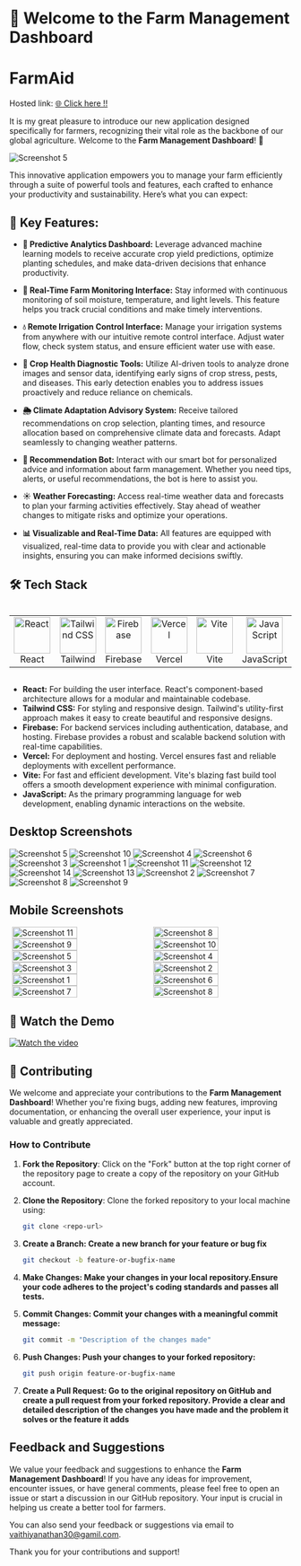 # 🌾 Welcome to the Farm Management Dashboard
# FarmAid

Hosted link: [🌐 Click here !!](https://code-craftor.vercel.app)

It is my great pleasure to introduce our new application designed specifically for farmers, recognizing their vital role as the backbone of our global agriculture. Welcome to the **Farm Management Dashboard**! 🎉

 ![Screenshot 5](https://drive.google.com/uc?export=view&id=1HyglDTvOkm6zvqE4kFA8lTRLdf5A4FP5)

This innovative application empowers you to manage your farm efficiently through a suite of powerful tools and features, each crafted to enhance your productivity and sustainability. Here’s what you can expect:

## 🚀 Key Features:

- **🔮 Predictive Analytics Dashboard:** Leverage advanced machine learning models to receive accurate crop yield predictions, optimize planting schedules, and make data-driven decisions that enhance productivity.

- **🌱 Real-Time Farm Monitoring Interface:** Stay informed with continuous monitoring of soil moisture, temperature, and light levels. This feature helps you track crucial conditions and make timely interventions.

- **💧 Remote Irrigation Control Interface:** Manage your irrigation systems from anywhere with our intuitive remote control interface. Adjust water flow, check system status, and ensure efficient water use with ease.

- **🔬 Crop Health Diagnostic Tools:** Utilize AI-driven tools to analyze drone images and sensor data, identifying early signs of crop stress, pests, and diseases. This early detection enables you to address issues proactively and reduce reliance on chemicals.

- **🌦️ Climate Adaptation Advisory System:** Receive tailored recommendations on crop selection, planting times, and resource allocation based on comprehensive climate data and forecasts. Adapt seamlessly to changing weather patterns.

- **🤖 Recommendation Bot:** Interact with our smart bot for personalized advice and information about farm management. Whether you need tips, alerts, or useful recommendations, the bot is here to assist you.

- **☀️ Weather Forecasting:** Access real-time weather data and forecasts to plan your farming activities effectively. Stay ahead of weather changes to mitigate risks and optimize your operations.

- **📊 Visualizable and Real-Time Data:** All features are equipped with visualized, real-time data to provide you with clear and actionable insights, ensuring you can make informed decisions swiftly.

## 🛠️ Tech Stack

<div style="display: flex; align-items: flex-start; align: center">
  <table align="center">
    <tr>
      <td align="center" width="96">
        <img src="https://techstack-generator.vercel.app/react-icon.svg" alt="React" width="65" height="65" />
        <br>React
      </td>
      <td align="center" width="96">
        <img src="https://skillicons.dev/icons?i=tailwind" width="65" height="65" alt="Tailwind CSS" />
        <br>Tailwind
      </td>
      <td align="center" width="96">
        <img src="https://skillicons.dev/icons?i=firebase" width="65" height="65" alt="Firebase" />
        <br>Firebase
      </td>
      <td align="center" width="96">
        <img src="https://skillicons.dev/icons?i=vercel" width="65" height="65" alt="Vercel" />
        <br>Vercel
      </td>
      <td align="center" width="96">
        <img src="https://skillicons.dev/icons?i=vite" width="65" height="65" alt="Vite" />
        <br>Vite
      </td>
      <td align="center" width="96">
        <img src="https://techstack-generator.vercel.app/js-icon.svg" alt="JavaScript" width="65" height="65" />
        <br>JavaScript
      </td>
    </tr>
  </table>
  <br><br>
</div>

- **React:** For building the user interface. React's component-based architecture allows for a modular and maintainable codebase.
- **Tailwind CSS:** For styling and responsive design. Tailwind's utility-first approach makes it easy to create beautiful and responsive designs.
- **Firebase:** For backend services including authentication, database, and hosting. Firebase provides a robust and scalable backend solution with real-time capabilities.
- **Vercel:** For deployment and hosting. Vercel ensures fast and reliable deployments with excellent performance.
- **Vite:** For fast and efficient development. Vite's blazing fast build tool offers a smooth development experience with minimal configuration.
- **JavaScript:** As the primary programming language for web development, enabling dynamic interactions on the website.


## Desktop Screenshots
 ![Screenshot 5](https://drive.google.com/uc?export=view&id=1HyglDTvOkm6zvqE4kFA8lTRLdf5A4FP5)
![Screenshot 10](https://drive.google.com/uc?export=view&id=1gICgZO0x35zFZhulBzwSkI8X-otvA6fx)
 ![Screenshot 4](https://drive.google.com/uc?export=view&id=1zLSTUN6__aTdEcKIKwXUwlKN5TGZcAyI)
 ![Screenshot 6](https://drive.google.com/uc?export=view&id=1Dv9tSHG0-vLtKUsHjD2gxUSag-2fE4Vo)
 ![Screenshot 3](https://drive.google.com/uc?export=view&id=1AKnrU3ul3UDljdMg2a7dapFbavdfgncR)
 ![Screenshot 1](https://drive.google.com/uc?export=view&id=17KUBqTiZXCDiVyrVN4Wj9boGZPSErm0l)
![Screenshot 11](https://drive.google.com/uc?export=view&id=1vQF9gjx9cwGJcUzAERoFmcDsvaqpmY9T)
 ![Screenshot 12](https://drive.google.com/uc?export=view&id=1XXrMAaAGjHFtkyPcukditBeK3szKZplO)
![Screenshot 14](https://drive.google.com/uc?export=view&id=1l9jJC-Ytj2iaCPSEwZo5hDZUtJnO5hIK)
 ![Screenshot 13](https://drive.google.com/uc?export=view&id=1eINZaFP0a3Tb9VOiivqJYuVh3WJ1tFMt)
 ![Screenshot 2](https://drive.google.com/uc?export=view&id=1CdY7aLspstojmq3Pt0fzNHabr_Ty7oxm)
 ![Screenshot 7](https://drive.google.com/uc?export=view&id=1NCne0ulWyZzAZXU39i02PGDPC_pAjBoh)
![Screenshot 8](https://drive.google.com/uc?export=view&id=1DFSj4OW-2Is5bjEvApRTrRcX2SbUqlig)
![Screenshot 9](https://drive.google.com/uc?export=view&id=1CYhDPBJenqB246rZI585Y1QrG2XfbX1i)

## Mobile Screenshots

<div style="display: flex; flex-wrap: wrap; justify-content: center; gap: 10px;">
  <img src="https://drive.google.com/uc?export=view&id=1VaO5WQMiiGdHSozw0qFbOFA4E8K1ddzX" alt="Screenshot 11" style="width: 48%;">
  <img src="https://drive.google.com/uc?export=view&id=1FZ8HtDuc79-_TMlDgFFRHV80ZqkFWNQ4" alt="Screenshot 8" style="width: 48%;">
</div>

<div style="display: flex; flex-wrap: wrap; justify-content: center; gap: 10px;">
  <img src="https://drive.google.com/uc?export=view&id=1mzyx11TepupU-gADtRscAulqUsLAibYg" alt="Screenshot 9" style="width: 48%;">
  <img src="https://drive.google.com/uc?export=view&id=1VcZz_wCy1lpcZp9CVq_IQzIsbKHnkNg5" alt="Screenshot 10" style="width: 48%;">
</div>

<div style="display: flex; flex-wrap: wrap; justify-content: center; gap: 10px;">
  <img src="https://drive.google.com/uc?export=view&id=1woTQ-kNYgGjVpAGMdWj600Q4Rcqd8EEi" alt="Screenshot 5" style="width: 48%;">
  <img src="https://drive.google.com/uc?export=view&id=1R39R61Ei35nWwjtlrzHSyhu0vXeANvnK" alt="Screenshot 4" style="width: 48%;">
</div>

<div style="display: flex; flex-wrap: wrap; justify-content: center; gap: 10px;">
  <img src="https://drive.google.com/uc?export=view&id=1Esh47HNqqT1Q-BeIMr4jX0W7yzU1sh12" alt="Screenshot 3" style="width: 48%;">
  <img src="https://drive.google.com/uc?export=view&id=1m5T8ng245U4y3o7gKt5auSSRThIXNBrf" alt="Screenshot 2" style="width: 48%;">
</div>

<div style="display: flex; flex-wrap: wrap; justify-content: center; gap: 10px;">
  <img src="https://drive.google.com/uc?export=view&id=1ifnRUtN-4kD4Nn_R368AYFqEUkkZ-jQ9" alt="Screenshot 1" style="width: 48%;">
  <img src="https://drive.google.com/uc?export=view&id=1dq6nHhVFqEvxIks2vQIWse5de3Isa72U" alt="Screenshot 6" style="width: 48%;">
</div>

<div style="display: flex; flex-wrap: wrap; justify-content: center; gap: 10px;">
  <img src="https://drive.google.com/uc?export=view&id=1dSQ_l-F3AJkKRMdlTPFz1p2i29SqrTH-" alt="Screenshot 7" style="width: 48%;">
  <img src="https://drive.google.com/uc?export=view&id=1UmE34nogXnUew39SbYGsehl9AV-eVOTd" alt="Screenshot 8" style="width: 48%;">
</div>




## 🎥 Watch the Demo
[![Watch the video](https://drive.google.com/uc?export=view&id=1HyglDTvOkm6zvqE4kFA8lTRLdf5A4FP5
)](https://drive.google.com/file/d/1ew04h21BQNB8AlQFX2o3BQ3ErKaJ7fqJ/view?usp=drive_link)


## 🤝 Contributing

We welcome and appreciate your contributions to the **Farm Management Dashboard**! Whether you're fixing bugs, adding new features, improving documentation, or enhancing the overall user experience, your input is valuable and greatly appreciated.

### How to Contribute
1. **Fork the Repository**: Click on the "Fork" button at the top right corner of the repository page to create a copy of the repository on your GitHub account.

2. **Clone the Repository**: Clone the forked repository to your local machine using:
   ```bash
   git clone <repo-url>
   ```
3. **Create a Branch: Create a new branch for your feature or bug fix**
   ```bash
   git checkout -b feature-or-bugfix-name
   ```
4. **Make Changes: Make your changes in your local repository.Ensure your code adheres to the project's coding standards and passes all tests.**

5. **Commit Changes: Commit your changes with a meaningful commit message:**

   ```bash
   git commit -m "Description of the changes made"
   ```
6. **Push Changes: Push your changes to your forked repository:**
   ```bash
   git push origin feature-or-bugfix-name
   ```

7. **Create a Pull Request: Go to the original repository on GitHub and create a pull request from your forked repository. Provide a clear and detailed description of the changes you have made and the problem it solves or the feature it adds**


## Feedback and Suggestions

We value your feedback and suggestions to enhance the **Farm Management Dashboard**! If you have any ideas for improvement, encounter issues, or have general comments, please feel free to open an issue or start a discussion in our GitHub repository. Your input is crucial in helping us create a better tool for farmers.

You can also send your feedback or suggestions via email to [vaithiyanathan30@gamil.com](mailto:vaithiyanathan30@example.com). 

Thank you for your contributions and support!



